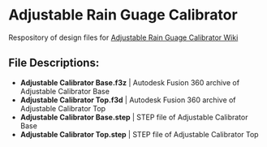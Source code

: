 # Adjustable Rain Guage Calibrator

Respository of design files for [Adjustable Rain Guage Calibrator Wiki](https://github.com/OPEnSLab-OSU/OPEnS-Lab-Home/wiki/Adjustable-Rain-Guage-Calibrator)

## File Descriptions:
- **Adjustable Calibrator Base.f3z** | Autodesk Fusion 360 archive of Adjustable Calibrator Base
- **Adjustable Calibrator Top.f3d** | Autodesk Fusion 360 archive of Adjustable Calibrator Top
- **Adjustable Calibrator Base.step** | STEP file of Adjustable Calibrator Base
- **Adjustable Calibrator Top.step** | STEP file of Adjustable Calibrator Top
